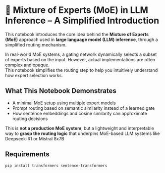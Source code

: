 # 🧠 Mixture of Experts (MoE) in LLM Inference – A Simplified Introduction

This notebook introduces the core idea behind the **Mixture of Experts (MoE)** approach used in **large language model (LLM) inference**, through a simplified routing mechanism.

In real-world MoE systems, a gating network dynamically selects a subset of experts based on the input. However, actual implementations are often complex and opaque.  
This notebook simplifies the routing step to help you intuitively understand how expert selection works.

## What This Notebook Demonstrates

- A minimal MoE setup using multiple expert models
- Prompt routing based on semantic similarity instead of a learned gate
- How sentence embeddings and cosine similarity can approximate routing decisions

This is **not a production MoE system**, but a lightweight and interpretable way to **grasp the routing logic** that underpins MoE-based LLM systems like Deepseek-R1 or Mistral 8x7B

## Requirements

```bash
pip install transformers sentence-transformers
